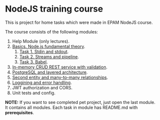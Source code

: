 # NodeJS training course

This is project for home tasks which were made in EPAM NodeJS course.

The course consists of the following modules:

1. Help Module (only lectures).
2. [Basics. Node.js fundamental theory](https://github.com/ReshetovItsMe/learn-nodejs-hw/tree/main/Module_2_Basics_Node.js_fundamental_theory).
    1. [Task 1. Stdin and stdout](https://github.com/ReshetovItsMe/learn-nodejs-hw/tree/main/Module_2_Basics_Node.js_fundamental_theory/task1).
    2. [Task 2. Streams and pipeline](https://github.com/ReshetovItsMe/learn-nodejs-hw/tree/main/Module_2_Basics_Node.js_fundamental_theory/task2).
    3. [Task 3. Babel](https://github.com/ReshetovItsMe/learn-nodejs-hw/tree/main/Module_2_Basics_Node.js_fundamental_theory/task3).
3. [In-memory CRUD REST service with validation](https://github.com/ReshetovItsMe/learn-nodejs-hw/tree/main/Module_3_In-memory_CRUD_REST_service_with_validation).
4. [PostgreSQL and layered architecture](https://github.com/ReshetovItsMe/learn-nodejs-hw/tree/main/Module_4_PostgreSQL_and_layered_architecture).
5. [Second entity and many-to-many relationships](https://github.com/ReshetovItsMe/learn-nodejs-hw/tree/main/Module_5_Second_entity_and_many-to-many_relationships).
6. [Loggining and error handling](https://github.com/ReshetovItsMe/learn-nodejs-hw/tree/main/Module_6_Logging_and_error_handling).
7. JWT authorization and CORS.
8. Unit tests and config.

**NOTE:** If you want to see completed pet project, just open the last module. It contains all modules. 
Each task in module has README.md with **prerequisites**.
